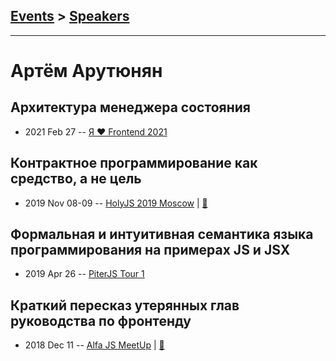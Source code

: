 ## [Events](../README.md) > [Speakers](../speakers.md)
---

# Артём Арутюнян

## Архитектура менеджера состояния
- 2021 Feb 27 -- [Я ❤ Frontend 2021](https://youtu.be/N2rAQ4uC6VY)    
## Контрактное программирование как средство, а не цель
- 2019 Nov 08-09 -- [HolyJS 2019 Moscow](https://www.youtube.com/watch?v=K91G6na4ga8)  | [:notebook:](https://assets.ctfassets.net/nn534z2fqr9f/45tx7htHbRbFtyVYmgLsvo/0fb2d02cac784094b744b8c173077c24/100710_517459704_Artm_Arutyunyan_Kontraktnoye_programmirovaniye_kak_sredstvo_a_ne_tsel.pdf)  
## Формальная и интуитивная семантика языка программирования на примерах JS и JSX
- 2019 Apr 26 -- [PiterJS Tour 1](https://www.youtube.com/watch?v=MueYSY2ZO4Y&t=1260s)    
## Краткий пересказ утерянных глав руководства по фронтенду
- 2018 Dec 11 -- [Alfa JS MeetUp](https://www.youtube.com/watch?v=dCXvQkvSyQg&t=850s)  | [:notebook:](https://docs.google.com/presentation/d/1-TI4ozHLV7IhujcmAsNkf58RBdrKQB37EUKtQ0UYmIM/edit)  
